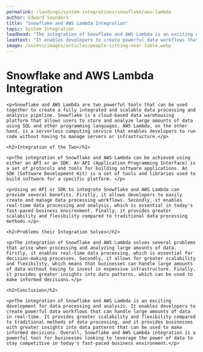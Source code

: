 ```yaml
---
permalink: /landings/system-integrations/snowflake/aws-lambda
author: Edward Saunders
title: "Snowflake and AWS Lambda Integration"
topic: System Integration
leadhead: "The integration of Snowflake and AWS Lambda is an exciting development for data processing and analysis"
leadtext: "It enables developers to create powerful data workflows that can handle large amounts of data in real-time. It provides greater scalability and flexibility compared to traditional methods of data processing, and it provides businesses with greater insights into data patterns that can be used to make informed decisions. Overall, Snowflake and AWS Lambda integration is a powerful tool for businesses looking to leverage the power of data to stay competitive in today's fast-paced business environment."
image: /assets/images/articles/people-sitting-near-table.webp
---
```

<div class="arttext">	<h1>Snowflake and AWS Lambda Integration</h1>

	<p>Snowflake and AWS Lambda are two powerful tools that can be used together to create a fully integrated and scalable data processing and analysis pipeline. Snowflake is a cloud-based data warehousing platform that allows users to store and analyze large amounts of data using SQL and other programming languages. AWS Lambda, on the other hand, is a serverless computing service that enables developers to run code without having to manage servers or infrastructure.</p>

	<h2>Integration of the Two</h2>

	<p>The integration of Snowflake and AWS Lambda can be achieved using either an API or an SDK. An API (Application Programming Interface) is a set of protocols and tools for building software applications. An SDK (Software Development Kit) is a set of tools and libraries used to build software for a specific platform. </p>
	
	<p>Using an API or SDK to integrate Snowflake and AWS Lambda can provide several benefits. Firstly, it allows developers to easily create and manage data processing workflows. Secondly, it enables real-time data processing and analysis, which is essential in today's fast-paced business environment. Finally, it provides greater scalability and flexibility compared to traditional data processing methods.</p>

	<h2>Problems their Integration Solves</h2>

	<p>The integration of Snowflake and AWS Lambda solves several problems that arise when processing and analyzing large amounts of data. Firstly, it enables real-time data processing, which is essential for decision-making processes. Secondly, it allows for greater scalability and flexibility, which means that businesses can handle large amounts of data without having to invest in expensive infrastructure. Finally, it provides greater insights into data patterns, which can be used to make informed decisions.</p>

	<h2>Conclusion</h2>

	<p>The integration of Snowflake and AWS Lambda is an exciting development for data processing and analysis. It enables developers to create powerful data workflows that can handle large amounts of data in real-time. It provides greater scalability and flexibility compared to traditional methods of data processing, and it provides businesses with greater insights into data patterns that can be used to make informed decisions. Overall, Snowflake and AWS Lambda integration is a powerful tool for businesses looking to leverage the power of data to stay competitive in today's fast-paced business environment.</p>

</div>